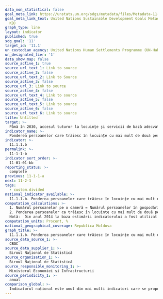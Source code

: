 ```yaml
---
data_non_statistical: false
goal_meta_link: https://unstats.un.org/sdgs/metadata/files/Metadata-11-01-01.pdf
goal_meta_link_text: United Nations Sustainable Development Goals Metadata (PDF 93.1
  KB)
graph_type: line
layout: indicator
published: true
sdg_goal: '11'
target_id: '11.1'
un_custodian_agency: United Nations Human Settlements Programme (UN-Habitat)
un_designated_tier: '1'
data_show_map: false
source_active_1: true
source_url_text_1: Link to source
source_active_2: false
source_url_text_2: Link to Source
source_active_3: false
source_url_3: Link to source
source_active_4: false
source_url_text_4: Link to source
source_active_5: false
source_url_text_5: Link to source
source_active_6: false
source_url_text_6: Link to source
title: Untitled
target: >-
  Până în 2030, accesul tuturor la locuințe și servicii de bază adecvate, sigure și la prețuri accesibile și modernizarea cartierelor sărace
indicator_name: >-
  Ponderea persoanelor care trăiesc în locuințe cu mai mult de două persoane pe o cameră(supraaglomerarea)
indicator: >-
  11.1.1.b
permalink: >-
  11-1-1-b
indicator_sort_order: >-
  11-01-01-bb
reporting_status: >-
  complete
previous: 11-1-1-a
next: 11-2-1
tags:
  - custom.divided
national_indicator_available: >-
  11.1.1.b. Ponderea persoanelor care trăiesc în locuințe cu mai mult de două persoane pe o cameră. (supraaglomerarea)
computation_calculations: >-
  1. Numărul persoanelor pe o cameră = Numărul persoanelor în gospodărie / la numărul camerelor în care trăiește gospodăria * 100; <br> 
  2. Ponderea persoanelor ca trăiesc în locuințe cu mai mult de două persoane pe camera = Numărul persoanelor ca trăiesc în locuințe cu mai mult de două persoane pe cameră raportat la numărul total populației * 100.<br> 
  Notă:  Din anul 2014 la baza estimării indicatorului a fost utilizat numărul populației cu reședință obișnuită.
computation_units: Procent, %
national_geographical_coverage: Republica Moldova
graph_title: >-
  11.1.1.b. Ponderea persoanelor care trăiesc în locuințe cu mai mult de două persoane pe o cameră. (supraaglomerarea)
source_data_source_1: >-
  CBGC
source_data_supplier_1: >-
  Biroul Național de Statistică
source_organisation_1: >-
  Biroul Național de Statistică
source_responsible_monitoring_1: >-
  Ministerul Economiei și Infrastructurii
source_periodicity_1: >-
  anual
comparison_global: >-
  Indicatorul național este unul din mai multi indicatori care se propun pentru calcularea indicatorului agreagt la nivel global
---
```

